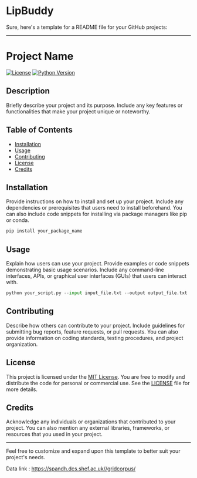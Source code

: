 # LipBuddy

Sure, here's a template for a README file for your GitHub projects:

---

# Project Name

[![License](https://img.shields.io/badge/license-MIT-blue.svg)](https://opensource.org/licenses/MIT)
[![Python Version](https://img.shields.io/badge/python-3.7%20|%203.8%20|%203.9-blue)](https://www.python.org/downloads/release/python-390/)

## Description

Briefly describe your project and its purpose. Include any key features or functionalities that make your project unique or noteworthy.

## Table of Contents

- [Installation](#installation)
- [Usage](#usage)
- [Contributing](#contributing)
- [License](#license)
- [Credits](#credits)

## Installation

Provide instructions on how to install and set up your project. Include any dependencies or prerequisites that users need to install beforehand. You can also include code snippets for installing via package managers like pip or conda.

```bash
pip install your_package_name
```

## Usage

Explain how users can use your project. Provide examples or code snippets demonstrating basic usage scenarios. Include any command-line interfaces, APIs, or graphical user interfaces (GUIs) that users can interact with.

```python
python your_script.py --input input_file.txt --output output_file.txt
```

## Contributing

Describe how others can contribute to your project. Include guidelines for submitting bug reports, feature requests, or pull requests. You can also provide information on coding standards, testing procedures, and project organization.

## License

This project is licensed under the [MIT License](LICENSE). You are free to modify and distribute the code for personal or commercial use. See the [LICENSE](LICENSE) file for more details.

## Credits

Acknowledge any individuals or organizations that contributed to your project. You can also mention any external libraries, frameworks, or resources that you used in your project.

---

Feel free to customize and expand upon this template to better suit your project's needs.

Data link : https://spandh.dcs.shef.ac.uk//gridcorpus/

